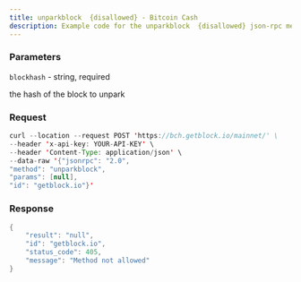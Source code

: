 ```yaml
---
title: unparkblock  {disallowed} - Bitcoin Cash
description: Example code for the unparkblock  {disallowed} json-rpc method. Сomplete guide on how to use unparkblock  {disallowed} json-rpc in GetBlock.io Web3 documentation.
---
```


### Parameters


`blockhash` - string, required

the hash of the block to unpark

### Request

``` java
curl --location --request POST 'https://bch.getblock.io/mainnet/' \
--header 'x-api-key: YOUR-API-KEY' \
--header 'Content-Type: application/json' \
--data-raw '{"jsonrpc": "2.0",
"method": "unparkblock",
"params": [null],
"id": "getblock.io"}'
```

###  Response

``` java
{
    "result": "null",
    "id": "getblock.io",
    "status_code": 405,
    "message": "Method not allowed"
}
```

